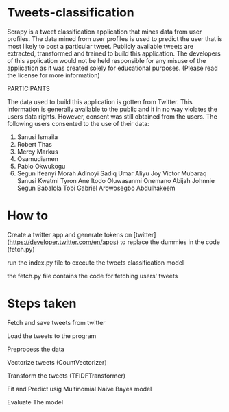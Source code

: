 # Tweets-classification
Scrapy is a tweet classification application that mines data from user profiles. The data mined from user profiles is used to predict the user that is most likely to post a particular tweet. Publicly available tweets are extracted, transformed and trained to build this application.
The developers of this application would not be held responsible for any misuse of the application as it was created solely for educational purposes.
(Please read the license for more information)


PARTICIPANTS

The data used to build this application is gotten from Twitter. This information is generally available to the public and it in no way violates the users data rights. However, consent was still obtained from the users.
The following users consented to the use of their data:
1. Sanusi Ismaila
2. Robert Thas
3. Mercy Markus
4. Osamudiamen
5. Pablo Okwukogu
6. Segun
Ifeanyi Morah
Adinoyi Sadiq
Umar
Aliyu
Joy Victor
Mubaraq Sanusi
Kwatmi Tyron
Ane Itodo
Oluwasanmi Onemano
Abijah Johnnie
Segun Babalola
Tobi
Gabriel Arowosegbo
Abdulhakeem


# How to
Create a twitter app and generate tokens on [twitter] (https://developer.twitter.com/en/apps) to replace the dummies in the code (fetch.py)

run the index.py file to execute the tweets classification model

the fetch.py file contains the code for fetching users' tweets
# Steps taken
Fetch and save tweets from twitter

Load the tweets to the program

Preprocess the data

Vectorize tweets (CountVectorizer)

Transform the tweets (TFIDFTransformer)

Fit and Predict usig Multinomial Naive Bayes model

Evaluate The model
